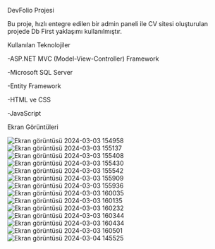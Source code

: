 DevFolio Projesi

Bu proje, hızlı entegre edilen bir admin paneli ile CV sitesi oluşturulan projede Db First yaklaşımı kullanılmıştır.

Kullanılan Teknolojiler

-ASP.NET MVC (Model-View-Controller) Framework

-Microsoft SQL Server

-Entity Framework

-HTML ve CSS

-JavaScript

Ekran Görüntüleri

![Ekran görüntüsü 2024-03-03 154958](https://github.com/ErtugrulGDuman/DevFolio/assets/101699189/7b72e2da-0b7b-44e8-9138-bfdec50b0ad2)
![Ekran görüntüsü 2024-03-03 155137](https://github.com/ErtugrulGDuman/DevFolio/assets/101699189/c9afd5e9-00e4-492f-afde-808f6f5656eb)
![Ekran görüntüsü 2024-03-03 155408](https://github.com/ErtugrulGDuman/DevFolio/assets/101699189/41924ed3-0dcb-425d-abbc-0b1501c956f1)
![Ekran görüntüsü 2024-03-03 155430](https://github.com/ErtugrulGDuman/DevFolio/assets/101699189/2037508c-03ad-416a-b886-356d9a208590)
![Ekran görüntüsü 2024-03-03 155542](https://github.com/ErtugrulGDuman/DevFolio/assets/101699189/68ee7c9d-508b-4625-9c5e-757a4bfedb1f)
![Ekran görüntüsü 2024-03-03 155909](https://github.com/ErtugrulGDuman/DevFolio/assets/101699189/1939a234-43b1-409a-b171-2fba888f7089)
![Ekran görüntüsü 2024-03-03 155936](https://github.com/ErtugrulGDuman/DevFolio/assets/101699189/1196dd88-a7f9-426e-9e90-5880ab9ac21c)
![Ekran görüntüsü 2024-03-03 160035](https://github.com/ErtugrulGDuman/DevFolio/assets/101699189/0415d0f4-528c-40c1-adc0-2a3ebac791ea)
![Ekran görüntüsü 2024-03-03 160135](https://github.com/ErtugrulGDuman/DevFolio/assets/101699189/e83e2b1c-8355-4783-9f62-4f0a686d6db3)
![Ekran görüntüsü 2024-03-03 160232](https://github.com/ErtugrulGDuman/DevFolio/assets/101699189/c598f177-cf60-44e4-8c39-78066a2168d6)
![Ekran görüntüsü 2024-03-03 160344](https://github.com/ErtugrulGDuman/DevFolio/assets/101699189/1bc2febb-eccf-4ef9-9e62-d734ad89dc9b)
![Ekran görüntüsü 2024-03-03 160434](https://github.com/ErtugrulGDuman/DevFolio/assets/101699189/9d8ba461-d55e-48c7-9dd3-fb6927fcdc5c)
![Ekran görüntüsü 2024-03-03 160501](https://github.com/ErtugrulGDuman/DevFolio/assets/101699189/1f5acbb2-0e54-4dd8-84b9-97b83aac3d25)
![Ekran görüntüsü 2024-03-04 145525](https://github.com/ErtugrulGDuman/DevFolio/assets/101699189/cc0f76eb-3baf-4844-88f4-ae309f8e50d9)
